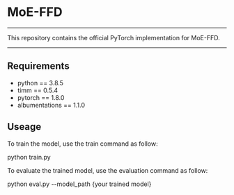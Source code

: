 # MoE-FFD

------
This repository contains the official PyTorch implementation for MoE-FFD.

------

## Requirements
- python == 3.8.5
- timm == 0.5.4
- pytorch == 1.8.0
- albumentations == 1.1.0

## Useage
To train the model, use the train command as follow:

python train.py

To evaluate the trained model, use the evaluation command as follow:

python eval.py --model_path {your trained model}

      
